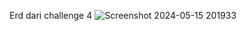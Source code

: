 Erd dari challenge 4
![Screenshot 2024-05-15 201933](https://github.com/Affu321/2100288-synrgy7-afu-rst-ch4/assets/97963813/deabf476-0e6f-47a8-9610-5b7b3d277a70)
